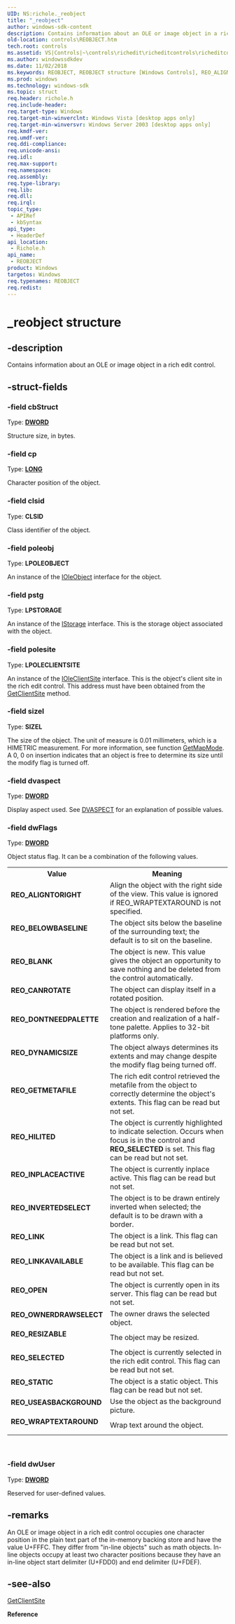 ```yaml
---
UID: NS:richole._reobject
title: "_reobject"
author: windows-sdk-content
description: Contains information about an OLE or image object in a rich edit control.
old-location: controls\REOBJECT.htm
tech.root: controls
ms.assetid: VS|Controls|~\controls\richedit\richeditcontrols\richeditcontrolreference\richeditstructures\reobject.htm
ms.author: windowssdkdev
ms.date: 11/02/2018
ms.keywords: REOBJECT, REOBJECT structure [Windows Controls], REO_ALIGNTORIGHT, REO_BELOWBASELINE, REO_BLANK, REO_CANROTATE, REO_DONTNEEDPALETTE, REO_DYNAMICSIZE, REO_GETMETAFILE, REO_HILITED, REO_INPLACEACTIVE, REO_INVERTEDSELECT, REO_LINK, REO_LINKAVAILABLE, REO_OPEN, REO_OWNERDRAWSELECT, REO_RESIZABLE, REO_SELECTED, REO_STATIC, REO_USEASBACKGROUND, REO_WRAPTEXTAROUND, _reobject, _win32_REOBJECT_str, _win32_REOBJECT_str_cpp, controls.REOBJECT, controls._win32_REOBJECT_str, richole/REOBJECT
ms.prod: windows
ms.technology: windows-sdk
ms.topic: struct
req.header: richole.h
req.include-header: 
req.target-type: Windows
req.target-min-winverclnt: Windows Vista [desktop apps only]
req.target-min-winversvr: Windows Server 2003 [desktop apps only]
req.kmdf-ver: 
req.umdf-ver: 
req.ddi-compliance: 
req.unicode-ansi: 
req.idl: 
req.max-support: 
req.namespace: 
req.assembly: 
req.type-library: 
req.lib: 
req.dll: 
req.irql: 
topic_type:
 - APIRef
 - kbSyntax
api_type:
 - HeaderDef
api_location:
 - Richole.h
api_name:
 - REOBJECT
product: Windows
targetos: Windows
req.typenames: REOBJECT
req.redist: 
---
```


# _reobject structure


## -description


Contains information about an OLE or image object  in a rich edit control.


## -struct-fields




### -field cbStruct

Type: <b><a href="https://msdn.microsoft.com/4553cafc-450e-4493-a4d4-cb6e2f274d46">DWORD</a></b>

Structure size, in bytes. 


### -field cp

Type: <b><a href="https://msdn.microsoft.com/4553cafc-450e-4493-a4d4-cb6e2f274d46">LONG</a></b>

Character position of the object. 


### -field clsid

Type: <b>CLSID</b>

Class identifier of the object. 


### -field poleobj

Type: <b>LPOLEOBJECT</b>

An instance of the <a href="https://msdn.microsoft.com/58b32c87-39b6-4d64-9174-cf798ed302c2">IOleObject</a> interface for the object. 


### -field pstg

Type: <b>LPSTORAGE</b>

An instance of the <a href="https://msdn.microsoft.com/2f454538-0f40-4811-b908-cd317ef79487">IStorage</a> interface. This is the storage object associated with the object. 


### -field polesite

Type: <b>LPOLECLIENTSITE</b>

An instance of the <a href="https://msdn.microsoft.com/dafee149-926a-4d08-a43d-5847682db645">IOleClientSite</a> interface. This is the object's client site in the rich edit control. This address must have been obtained from the <a href="https://msdn.microsoft.com/6ffceb29-6c76-4130-9bfe-0bc0b63c7478">GetClientSite</a> method. 


### -field sizel

Type: <b>SIZEL</b>

The size of the object. The unit of measure is 0.01 millimeters, which is a HIMETRIC measurement. For more information, see function <a href="https://msdn.microsoft.com/bc446b86-3dde-4460-bc54-1eaa4ad19941">GetMapMode</a>. A 0, 0 on insertion indicates that an object is free to determine its size until the modify flag is turned off. 


### -field dvaspect

Type: <b><a href="https://msdn.microsoft.com/4553cafc-450e-4493-a4d4-cb6e2f274d46">DWORD</a></b>

Display aspect used. See <a href="https://msdn.microsoft.com/a2b729c8-7091-4520-93cd-c44468ba0274">DVASPECT</a> for an explanation of possible values. 


### -field dwFlags

Type: <b><a href="https://msdn.microsoft.com/4553cafc-450e-4493-a4d4-cb6e2f274d46">DWORD</a></b>

Object status flag. It can be a combination of the following values. 

<table>
<tr>
<th>Value</th>
<th>Meaning</th>
</tr>
<tr>
<td width="40%"><a id="REO_ALIGNTORIGHT"></a><a id="reo_aligntoright"></a><dl>
<dt><b>REO_ALIGNTORIGHT</b></dt>
</dl>
</td>
<td width="60%">
Align the object with the right side of the view. This value is ignored if  REO_WRAPTEXTAROUND is not specified.

</td>
</tr>
<tr>
<td width="40%"><a id="REO_BELOWBASELINE"></a><a id="reo_belowbaseline"></a><dl>
<dt><b>REO_BELOWBASELINE</b></dt>
</dl>
</td>
<td width="60%">
The object sits below the baseline of the surrounding text; the default is to sit on the baseline.

</td>
</tr>
<tr>
<td width="40%"><a id="REO_BLANK"></a><a id="reo_blank"></a><dl>
<dt><b>REO_BLANK</b></dt>
</dl>
</td>
<td width="60%">
The object is new. This value gives the object an opportunity to save nothing and be deleted from the control automatically.

</td>
</tr>
<tr>
<td width="40%"><a id="REO_CANROTATE"></a><a id="reo_canrotate"></a><dl>
<dt><b>REO_CANROTATE</b></dt>
</dl>
</td>
<td width="60%">
The object can display itself in a rotated position.

</td>
</tr>
<tr>
<td width="40%"><a id="REO_DONTNEEDPALETTE"></a><a id="reo_dontneedpalette"></a><dl>
<dt><b>REO_DONTNEEDPALETTE</b></dt>
</dl>
</td>
<td width="60%">
The object is rendered before the creation and realization of a half-tone palette. Applies to 32-bit platforms only.

</td>
</tr>
<tr>
<td width="40%"><a id="REO_DYNAMICSIZE"></a><a id="reo_dynamicsize"></a><dl>
<dt><b>REO_DYNAMICSIZE</b></dt>
</dl>
</td>
<td width="60%">
The object always determines its extents and may change despite the modify flag being turned off.

</td>
</tr>
<tr>
<td width="40%"><a id="REO_GETMETAFILE"></a><a id="reo_getmetafile"></a><dl>
<dt><b>REO_GETMETAFILE</b></dt>
</dl>
</td>
<td width="60%">
The rich edit control retrieved the metafile from the object to correctly determine the object's extents. This flag can be read but not set.

</td>
</tr>
<tr>
<td width="40%"><a id="REO_HILITED"></a><a id="reo_hilited"></a><dl>
<dt><b>REO_HILITED</b></dt>
</dl>
</td>
<td width="60%">
The object is currently highlighted to indicate selection. Occurs when focus is in the control and <b>REO_SELECTED</b> is set. This flag can be read but not set.

</td>
</tr>
<tr>
<td width="40%"><a id="REO_INPLACEACTIVE"></a><a id="reo_inplaceactive"></a><dl>
<dt><b>REO_INPLACEACTIVE</b></dt>
</dl>
</td>
<td width="60%">
The object is currently inplace active. This flag can be read but not set.

</td>
</tr>
<tr>
<td width="40%"><a id="REO_INVERTEDSELECT"></a><a id="reo_invertedselect"></a><dl>
<dt><b>REO_INVERTEDSELECT</b></dt>
</dl>
</td>
<td width="60%">
The object is to be drawn entirely inverted when selected; the default is to be drawn with a border.

</td>
</tr>
<tr>
<td width="40%"><a id="REO_LINK"></a><a id="reo_link"></a><dl>
<dt><b>REO_LINK</b></dt>
</dl>
</td>
<td width="60%">
The object is a link. This flag can be read but not set.

</td>
</tr>
<tr>
<td width="40%"><a id="REO_LINKAVAILABLE"></a><a id="reo_linkavailable"></a><dl>
<dt><b>REO_LINKAVAILABLE</b></dt>
</dl>
</td>
<td width="60%">
The object is a link and is believed to be available. This flag can be read but not set.

</td>
</tr>
<tr>
<td width="40%"><a id="REO_OPEN"></a><a id="reo_open"></a><dl>
<dt><b>REO_OPEN</b></dt>
</dl>
</td>
<td width="60%">
The object is currently open in its server. This flag can be read but not set.

</td>
</tr>
<tr>
<td width="40%"><a id="REO_OWNERDRAWSELECT"></a><a id="reo_ownerdrawselect"></a><dl>
<dt><b>REO_OWNERDRAWSELECT</b></dt>
</dl>
</td>
<td width="60%">
 The owner draws the selected object.

</td>
</tr>
<tr>
<td width="40%"><a id="REO_RESIZABLE"></a><a id="reo_resizable"></a><dl>
<dt><b>REO_RESIZABLE</b></dt>
</dl>
</td>
<td width="60%">
The object may be resized.

</td>
</tr>
<tr>
<td width="40%"><a id="REO_SELECTED"></a><a id="reo_selected"></a><dl>
<dt><b>REO_SELECTED</b></dt>
</dl>
</td>
<td width="60%">
The object is currently selected in the rich edit control. This flag can be read but not set.

</td>
</tr>
<tr>
<td width="40%"><a id="REO_STATIC"></a><a id="reo_static"></a><dl>
<dt><b>REO_STATIC</b></dt>
</dl>
</td>
<td width="60%">
The object is a static object. This flag can be read but not set.

</td>
</tr>
<tr>
<td width="40%"><a id="REO_USEASBACKGROUND"></a><a id="reo_useasbackground"></a><dl>
<dt><b>REO_USEASBACKGROUND</b></dt>
</dl>
</td>
<td width="60%">
Use the object as the background picture.

</td>
</tr>
<tr>
<td width="40%"><a id="REO_WRAPTEXTAROUND"></a><a id="reo_wraptextaround"></a><dl>
<dt><b>REO_WRAPTEXTAROUND</b></dt>
</dl>
</td>
<td width="60%">
Wrap text around the object.

</td>
</tr>
</table>
 


### -field dwUser

Type: <b><a href="https://msdn.microsoft.com/4553cafc-450e-4493-a4d4-cb6e2f274d46">DWORD</a></b>

Reserved for user-defined values. 


## -remarks



An OLE or image object  in a rich edit control occupies one character position in the plain text part of the in-memory backing store and have the value U+FFFC. They differ from "in-line objects" such as math objects. In-line objects occupy at least two character positions because they have an in-line object start delimiter (U+FDD0) and end delimiter  (U+FDEF).




## -see-also




<a href="https://msdn.microsoft.com/6ffceb29-6c76-4130-9bfe-0bc0b63c7478">GetClientSite</a>



<b>Reference</b>
 

 

